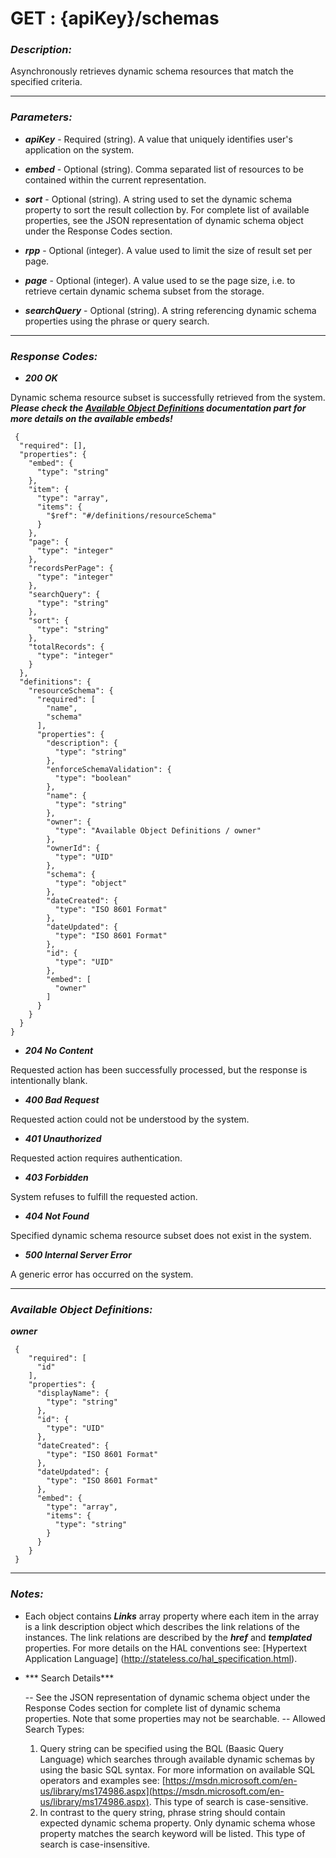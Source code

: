 
# GET : {apiKey}/schemas 

### *Description:* 
Asynchronously retrieves dynamic schema resources that match the specified criteria. 



* * *
### *Parameters:*


- ***apiKey*** - Required (string). A value that uniquely identifies user&#39;s application on the system. 


- ***embed*** - Optional (string). Comma separated list of resources to be contained within the current representation. 


- ***sort*** - Optional (string). A string used to set the dynamic schema property to sort the result collection by. For complete list of
             available properties, see the JSON representation of dynamic schema object under the Response Codes section. 


- ***rpp*** - Optional (integer). A value used to limit the size of result set per page. 


- ***page*** - Optional (integer). A value used to se the page size, i.e. to retrieve certain dynamic schema subset from the storage. 


- ***searchQuery*** - Optional (string). A string referencing dynamic schema properties using the phrase or query search. 


* * *
### *Response Codes:*


- ***200  OK*** 

 Dynamic schema resource subset is successfully retrieved from the system. 
 ***Please check the [Available Object Definitions](#available-object-definitions) documentation part for more details on the available embeds!*** 

```
 {
  "required": [],
  "properties": {
    "embed": {
      "type": "string"
    },
    "item": {
      "type": "array",
      "items": {
        "$ref": "#/definitions/resourceSchema"
      }
    },
    "page": {
      "type": "integer"
    },
    "recordsPerPage": {
      "type": "integer"
    },
    "searchQuery": {
      "type": "string"
    },
    "sort": {
      "type": "string"
    },
    "totalRecords": {
      "type": "integer"
    }
  },
  "definitions": {
    "resourceSchema": {
      "required": [
        "name",
        "schema"
      ],
      "properties": {
        "description": {
          "type": "string"
        },
        "enforceSchemaValidation": {
          "type": "boolean"
        },
        "name": {
          "type": "string"
        },
        "owner": {
          "type": "Available Object Definitions / owner"
        },
        "ownerId": {
          "type": "UID"
        },
        "schema": {
          "type": "object"
        },
        "dateCreated": {
          "type": "ISO 8601 Format"
        },
        "dateUpdated": {
          "type": "ISO 8601 Format"
        },
        "id": {
          "type": "UID"
        },
        "embed": [
          "owner"
        ]
      }
    }
  }
} 

```

- ***204  No Content*** 

 Requested action has been successfully processed, but the response is intentionally blank. 


- ***400  Bad Request*** 

 Requested action could not be understood by the system. 


- ***401  Unauthorized*** 

 Requested action requires authentication. 


- ***403  Forbidden*** 

 System refuses to fulfill the requested action. 


- ***404  Not Found*** 

 Specified dynamic schema resource subset does not exist in the system. 


- ***500  Internal Server Error*** 

 A generic error has occurred on the system. 



* * *
### *Available Object Definitions:*

***owner***

```
 {
    "required": [
      "id"
    ],
    "properties": {
      "displayName": {
        "type": "string"
      },
      "id": {
        "type": "UID"
      },
      "dateCreated": {
        "type": "ISO 8601 Format"
      },
      "dateUpdated": {
        "type": "ISO 8601 Format"
      },
      "embed": {
        "type": "array",
        "items": {
          "type": "string"
        }
      }
    }
 }
```
* * *
### *Notes:* 
- Each object contains ***Links*** array property where each item in the array is a link description object which describes the link relations of the instances. The link relations are described by the ***href*** and ***templated*** properties. For more details on the HAL conventions see: [Hypertext Application Language] (http://stateless.co/hal_specification.html).

-  *** Search Details***
  
   -- See the JSON representation of dynamic schema object under the Response Codes section for
      complete list of dynamic schema properties. Note that some properties may not be searchable.
   -- Allowed Search Types:
   1. Query string can be specified using the BQL (Baasic Query Language) which searches through available
      dynamic schemas by using the basic SQL syntax. For more information on available SQL operators and
      examples see: [https://msdn.microsoft.com/en-us/library/ms174986.aspx](https://msdn.microsoft.com/en-us/library/ms174986.aspx). This type of search is case-sensitive.
   2. In contrast to the query string, phrase string should contain expected dynamic schema property. Only
      dynamic schema whose property matches the search keyword will be listed. This type of search is case-insensitive. 
